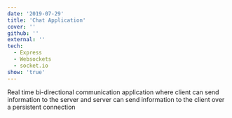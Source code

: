 ```yaml
---
date: '2019-07-29'
title: 'Chat Application'
cover: ''
github: ''
external: ''
tech:
  - Express
  - Websockets
  - socket.io
show: 'true'
---
```


Real time bi-directional communication application where client can send information to the server and server can send information to the client over a persistent connection
